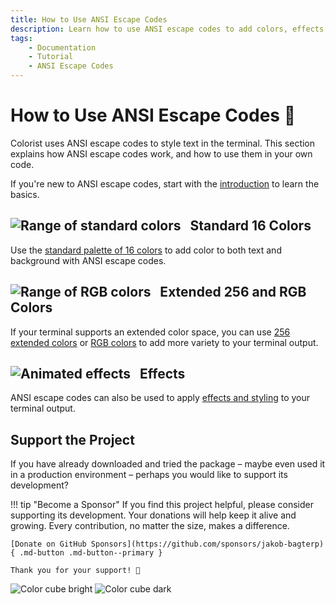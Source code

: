 ```yaml
---
title: How to Use ANSI Escape Codes
description: Learn how to use ANSI escape codes to add colors, effects, and styling to terminal output with Python. Comprehensive guide with code examples and color maps.
tags:
    - Documentation
    - Tutorial
    - ANSI Escape Codes
---
```


# How to Use ANSI Escape Codes 🎨
Colorist uses ANSI escape codes to style text in the terminal. This section explains how ANSI escape codes work, and how to use them in your own code.

If you're new to ANSI escape codes, start with the [introduction](introduction.md) to learn the basics.

## ![Range of standard colors](../assets/images/colors/palette/rainbow_standard_96x16.png) &nbsp;&nbsp;Standard 16 Colors

Use the [standard palette of 16 colors](standard-16-colors.md) to add color to both text and background with ANSI escape codes.

## ![Range of RGB colors](../assets/images/colors/palette/rainbow_rgb_96x16.png) &nbsp;&nbsp;Extended 256 and RGB Colors

If your terminal supports an extended color space, you can use [256 extended colors](extended-256-colors.md) or [RGB colors](rgb-colors.md) to add more variety to your terminal output.

## ![Animated effects](../assets/images/colors/palette/rainbow_effects_96x16.gif) &nbsp;&nbsp;Effects

ANSI escape codes can also be used to apply [effects and styling](effects.md) to your terminal output.

## Support the Project
If you have already downloaded and tried the package – maybe even used it in a production environment – perhaps you would like to support its development?

!!! tip "Become a Sponsor"
    If you find this project helpful, please consider supporting its development. Your donations will help keep it alive and growing. Every contribution, no matter the size, makes a difference.

    [Donate on GitHub Sponsors](https://github.com/sponsors/jakob-bagterp){ .md-button .md-button--primary }

    Thank you for your support! 🙌

<div class="color-cubes">
    <img src="../assets/images/cube/cube_bright.svg" alt="Color cube bright">
    <img src="../assets/images/cube/cube_dark.svg" alt="Color cube dark">
</div>
